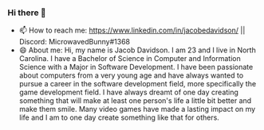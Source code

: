 ### Hi there 👋
- 📫 How to reach me: https://www.linkedin.com/in/jacobedavidson/ || Discord: MicrowavedBunny#1368
- 😄 About me: Hi, my name is Jacob Davidson. I am 23 and I live in North Carolina. I have a Bachelor of Science in Computer and Information Science with a Major in Software Development. I have been passionate about computers from a very young age and have always wanted to pursue a career in the software development field, more specifically the game development field. I have always dreamt of one day creating something that will make at least one person's life a little bit better and make them smile. Many video games have made a lasting impact on my life and I am to one day create something like that for others.

<!--
**MicrowavedBunny/MicrowavedBunny** is a ✨ _special_ ✨ repository because its `README.md` (this file) appears on your GitHub profile.

Here are some ideas to get you started:

- 🔭 I’m currently working on ...
- 🌱 I’m currently learning ...
- 👯 I’m looking to collaborate on ...
- 🤔 I’m looking for help with ...
- 💬 Ask me about ...
- 📫 How to reach me: ...
- 😄 Pronouns: ...
- ⚡ Fun fact: ...
-->
